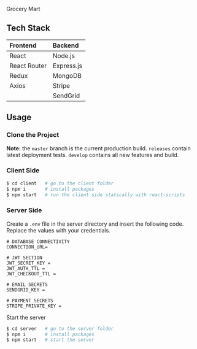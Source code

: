 

Grocery Mart

## Tech Stack

| Frontend     | Backend      |
|:-------------|:-------------|
| React        | Node.js      |
| React Router | Express.js   |
| Redux        | MongoDB      |
| Axios        | Stripe       |
|              | SendGrid     |

## Usage

### Clone the Project



**Note:** the `master` branch is the current production build. `releases` contain latest deployment tests. `develop` contains all new features and build.

### Client Side

```bash
$ cd client   # go to the client folder
$ npm i       # install packages
$ npm start   # run the client side statically with react-scripts
```

### Server Side

Create a `.env` file in the server directory and insert the following code. Replace the values with your credentials.

```dotenv
# DATABASE CONNECTIVITY
CONNECTION_URL=

# JWT SECTION
JWT_SECRET_KEY =
JWT_AUTH_TTL = 
JWT_CHECKOUT_TTL = 

# EMAIL SECRETS
SENDGRID_KEY = 

# PAYMENT SECRETS
STRIPE_PRIVATE_KEY = 
```

Start the server

```bash
$ cd server   # go to the server folder
$ npm i       # install packages
$ npm start   # start the server
```

